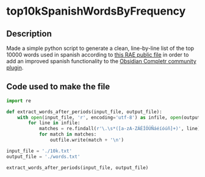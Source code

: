# top10kSpanishWordsByFrequency  
## Description  
Made a simple python script to generate a clean, line-by-line list of the top 10000 words used in spanish according to [this RAE public file](https://corpus.rae.es/frec/10000_formas.TXT) in order to add an improved spanish functionality to the [Obsidian Completr community plugin](https://github.com/tth05/obsidian-completr).  

## Code used to make the file
```Python
import re

def extract_words_after_periods(input_file, output_file):
    with open(input_file, 'r', encoding='utf-8') as infile, open(output_file, 'w', encoding='utf-8') as outfile:
        for line in infile:
            matches = re.findall(r'\.\s*([a-zA-ZÁÉÍÓÚÑáéíóúñ]+)', line)
            for match in matches:
                outfile.write(match + '\n')

input_file = './10k.txt'
output_file = './words.txt'

extract_words_after_periods(input_file, output_file)
```